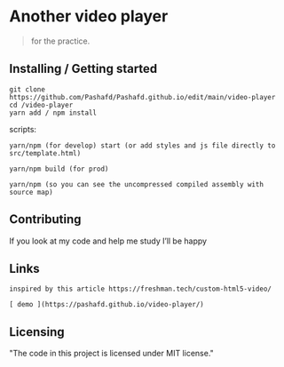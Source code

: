 # Another video player
> for the practice.

## Installing / Getting started

```shell
git clone https://github.com/Pashafd/Pashafd.github.io/edit/main/video-player
cd /video-player
yarn add / npm install
```
  scripts:
  
    yarn/npm (for develop) start (or add styles and js file directly to src/template.html)
    
    yarn/npm build (for prod)
    
    yarn/npm (so you can see the uncompressed compiled assembly with source map)


## Contributing

If you look at my code and help me study I’ll be happy

## Links
```shell
inspired by this article https://freshman.tech/custom-html5-video/

[ demo ](https://pashafd.github.io/video-player/)  
```
## Licensing

"The code in this project is licensed under MIT license."
